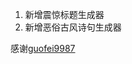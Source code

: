 <!--
author: yuany3721
date: 2021-09-28
title: 21.09.28更新日志
tags: Web 更新日志
summary: 新增震惊标题生成器/新增恶俗古风诗句生成器
-->
1.  新增震惊标题生成器
2.  新增恶俗古风诗句生成器

感谢[guofei9987](https://github.com/guofei9987)